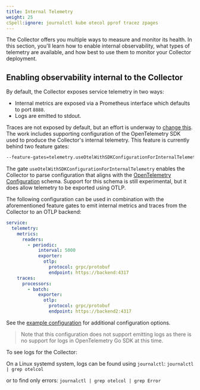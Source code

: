 ```yaml
---
title: Internal Telemetry
weight: 25
cSpell:ignore: journalctl kube otecol pprof tracez zpages
---
```


The Collector offers you multiple ways to measure and monitor its health. In
this section, you'll learn how to enable internal observability, what types of
telemetry are available, and how best to use them to monitor your Collector
deployment.

## Enabling observability internal to the Collector

By default, the Collector exposes service telemetry in two ways:

- Internal metrics are exposed via a Prometheus interface which defaults to port
  `8888`.
- Logs are emitted to stdout.

Traces are not exposed by default, but an effort is underway to
[change this](https://github.com/open-telemetry/opentelemetry-collector/issues/7532).
The work includes supporting configuration of the OpenTelemetry SDK used to
produce the Collector's internal telemetry. This feature is currently behind two
feature gates:

```sh
--feature-gates=telemetry.useOtelWithSDKConfigurationForInternalTelemetry
```

The gate `useOtelWithSDKConfigurationForInternalTelemetry` enables the Collector
to parse configuration that aligns with the
[OpenTelemetry Configuration](../configuration/) schema. Support for this schema
is still experimental, but it does allow telemetry to be exported using OTLP.

The following configuration can be used in combination with the aforementioned
feature gates to emit internal metrics and traces from the Collector to an OTLP
backend:

```yaml
service:
  telemetry:
    metrics:
      readers:
        - periodic:
            interval: 5000
            exporter:
              otlp:
                protocol: grpc/protobuf
                endpoint: https://backend:4317
    traces:
      processors:
        - batch:
            exporter:
              otlp:
                protocol: grpc/protobuf
                endpoint: https://backend2:4317
```

See the
[example configuration](https://github.com/open-telemetry/opentelemetry-configuration/blob/main/examples/kitchen-sink.yaml)
for additional configuration options.

> Note that this configuration does not support emitting logs as there is no
> support for logs in OpenTelemetry Go SDK at this time.

<!--- TODO: From Common Issues of Troubleshooting page. Move to Types? --->

To see logs for the Collector:

On a Linux systemd system, logs can be found using `journalctl`:
`journalctl | grep otelcol`

or to find only errors: `journalctl | grep otelcol | grep Error`
